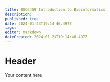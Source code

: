 ```yaml
---
title: BSC6459 Introduction to Bioinformatics
description: 
published: true
date: 2024-01-23T19:14:46.497Z
tags: 
editor: markdown
dateCreated: 2024-01-23T19:14:46.497Z
---
```


# Header
Your content here